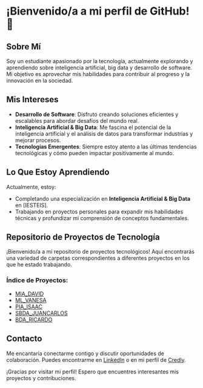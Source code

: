 # ¡Bienvenido/a a mi perfil de GitHub! 👋

## Sobre Mí

Soy un estudiante apasionado por la tecnología, actualmente explorando y aprendiendo sobre inteligencia artificial, big data y desarrollo de software. Mi objetivo es aprovechar mis habilidades para contribuir al progreso y la innovación en la sociedad.

## Mis Intereses

- **Desarrollo de Software**: Disfruto creando soluciones eficientes y escalables para abordar desafíos del mundo real.
- **Inteligencia Artificial & Big Data**: Me fascina el potencial de la inteligencia artificial y el análisis de datos para transformar industrias y mejorar procesos.
- **Tecnologías Emergentes**: Siempre estoy atento a las últimas tendencias tecnológicas y cómo pueden impactar positivamente al mundo.

## Lo Que Estoy Aprendiendo

Actualmente, estoy:

- Completando una especialización en **Inteligencia Artificial & Big Data** en [IESTEIS].
- Trabajando en proyectos personales para expandir mis habilidades técnicas y profundizar mi comprensión de conceptos fundamentales.

## Repositorio de Proyectos de Tecnología

¡Bienvenido/a a mi repositorio de proyectos tecnológicos! Aquí encontrarás una variedad de carpetas correspondientes a diferentes proyectos en los que he estado trabajando.

### Índice de Proyectos:

- [MIA_DAVID](https://github.com/mpadinrepo/BIGDATA_IA/tree/main/BIGDATA_IA/MIA_DAVID)
- [ML_VANESA](https://github.com/mpadinrepo/BIGDATA_IA/tree/main/BIGDATA_IA/ML_VANESA)
- [PIA_ISAAC](https://github.com/mpadinrepo/BIGDATA_IA/tree/main/BIGDATA_IA/PIA_ISAAC)
- [SBDA_JUANCARLOS](https://github.com/mpadinrepo/BIGDATA_IA/tree/main/BIGDATA_IA/SBDA_JUANCARLOS)
- [BDA_RICARDO](https://github.com/mpadinrepo/BIGDATA_IA/tree/main/BIGDATA_IA/BDA_RICARDO)

## Contacto

Me encantaría conectarme contigo y discutir oportunidades de colaboración. Puedes encontrarme en [LinkedIn](https://www.linkedin.com/in/manuelpadinpresa/) o en mi perfil de [Credly](https://www.credly.com/users/manuel-anselmo-padin-presa).

¡Gracias por visitar mi perfil! Espero que encuentres interesantes mis proyectos y contribuciones.
